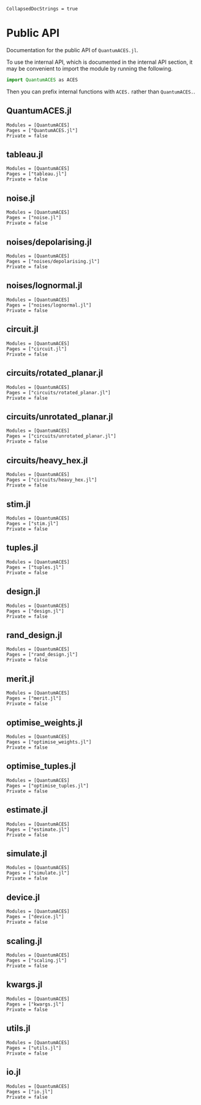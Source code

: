 ```@meta
CollapsedDocStrings = true
```

# Public API

Documentation for the public API of `QuantumACES.jl`.

To use the internal API, which is documented in the internal API section, it may be convenient to import the module by running the following.

```julia
import QuantumACES as ACES
```

Then you can prefix internal functions with `ACES.` rather than `QuantumACES.`.

## QuantumACES.jl

```@autodocs
Modules = [QuantumACES]
Pages = ["QuantumACES.jl"]
Private = false
```

## tableau.jl

```@autodocs
Modules = [QuantumACES]
Pages = ["tableau.jl"]
Private = false
```

## noise.jl

```@autodocs
Modules = [QuantumACES]
Pages = ["noise.jl"]
Private = false
```

## noises/depolarising.jl

```@autodocs
Modules = [QuantumACES]
Pages = ["noises/depolarising.jl"]
Private = false
```

## noises/lognormal.jl

```@autodocs
Modules = [QuantumACES]
Pages = ["noises/lognormal.jl"]
Private = false
```

## circuit.jl

```@autodocs
Modules = [QuantumACES]
Pages = ["circuit.jl"]
Private = false
```

## circuits/rotated_planar.jl

```@autodocs
Modules = [QuantumACES]
Pages = ["circuits/rotated_planar.jl"]
Private = false
```

## circuits/unrotated_planar.jl

```@autodocs
Modules = [QuantumACES]
Pages = ["circuits/unrotated_planar.jl"]
Private = false
```

## circuits/heavy_hex.jl

```@autodocs
Modules = [QuantumACES]
Pages = ["circuits/heavy_hex.jl"]
Private = false
```

## stim.jl

```@autodocs
Modules = [QuantumACES]
Pages = ["stim.jl"]
Private = false
```

## tuples.jl

```@autodocs
Modules = [QuantumACES]
Pages = ["tuples.jl"]
Private = false
```

## design.jl

```@autodocs
Modules = [QuantumACES]
Pages = ["design.jl"]
Private = false
```

## rand_design.jl

```@autodocs
Modules = [QuantumACES]
Pages = ["rand_design.jl"]
Private = false
```

## merit.jl

```@autodocs
Modules = [QuantumACES]
Pages = ["merit.jl"]
Private = false
```

## optimise_weights.jl

```@autodocs
Modules = [QuantumACES]
Pages = ["optimise_weights.jl"]
Private = false
```

## optimise_tuples.jl

```@autodocs
Modules = [QuantumACES]
Pages = ["optimise_tuples.jl"]
Private = false
```

## estimate.jl

```@autodocs
Modules = [QuantumACES]
Pages = ["estimate.jl"]
Private = false
```

## simulate.jl

```@autodocs
Modules = [QuantumACES]
Pages = ["simulate.jl"]
Private = false
```

## device.jl

```@autodocs
Modules = [QuantumACES]
Pages = ["device.jl"]
Private = false
```

## scaling.jl

```@autodocs
Modules = [QuantumACES]
Pages = ["scaling.jl"]
Private = false
```

## kwargs.jl

```@autodocs
Modules = [QuantumACES]
Pages = ["kwargs.jl"]
Private = false
```

## utils.jl

```@autodocs
Modules = [QuantumACES]
Pages = ["utils.jl"]
Private = false
```

## io.jl

```@autodocs
Modules = [QuantumACES]
Pages = ["io.jl"]
Private = false
```
